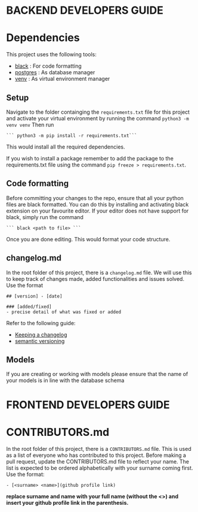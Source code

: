 
# BACKEND DEVELOPERS GUIDE


# Dependencies

This project uses the following tools:

- [black](https://black.readthedocs.io/en/stable/) : For code formatting 
- [postgres]() : As database manager
- [venv]() : As virtual environment manager


## Setup

Navigate to the folder containging the `requirements.txt` file for this project and activate your virtual environment by running the command
	```python3 -m venv venv```
Then run

	``` python3 -m pip install -r requirements.txt```

This would install all the required dependencies.

If you wish to install a package remember to add the package to the requirements.txt file using the command `pip freeze > requirements.txt`.  

## Code formatting

Before committing your changes to the repo, ensure that all your python files are black formatted. You can do this by installing and activating black extension on your favourite editor. If your editor does not have support for black, simply run the command
	
	``` black <path to file> ```

Once you are done editing. This would format your code structure.

## changelog.md

In the root folder of this project, there is a `changelog.md` file. We will use this to keep track of changes made, added functionalities and issues solved. Use the format

	## [version] - [date]

	### [added/fixed]
	- precise detail of what was fixed or added

Refer to the following guide:
- [Keeping a changelog](https://keepachangelog.com/en/1.0.0/)
- [semantic versioning]((https://semver.org/spec/v2.0.0.html))



## Models

If you are creating or working with models please ensure that the name of your models is in line with the database schema



# FRONTEND DEVELOPERS GUIDE


# CONTRIBUTORS.md
In the root folder of this project, there is a `CONTRIBUTORS.md` file. This is used as a list of everyone who has contributed to this project. Before making a pull request, update the CONTRIBUTORS.md file to reflect your name. The list is expected to be ordered alphabetically with your surname coming first. Use the format:

	- [<surname> <name>](github profile link) 

**replace surname and name with your full name (without the <>) and insert your github profile link in the parenthesis.**